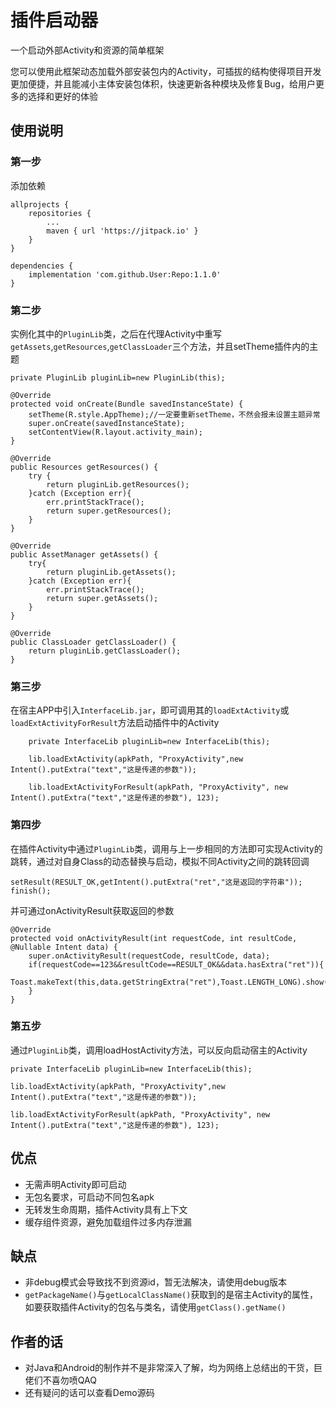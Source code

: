 # 插件启动器
一个启动外部Activity和资源的简单框架

您可以使用此框架动态加载外部安装包内的Activity，可插拔的结构使得项目开发更加便捷，并且能减小主体安装包体积，快速更新各种模块及修复Bug，给用户更多的选择和更好的体验

## 使用说明
### 第一步
添加依赖

    allprojects {
		repositories {
			...
			maven { url 'https://jitpack.io' }
		}
	}

	dependencies {
    	implementation 'com.github.User:Repo:1.1.0'
    }

### 第二步
实例化其中的`PluginLib`类，之后在代理Activity中重写`getAssets`,`getResources`,`getClassLoader`三个方法，并且setTheme插件内的主题

    private PluginLib pluginLib=new PluginLib(this);

    @Override
    protected void onCreate(Bundle savedInstanceState) {
        setTheme(R.style.AppTheme);//一定要重新setTheme，不然会报未设置主题异常
        super.onCreate(savedInstanceState);
        setContentView(R.layout.activity_main);
    }

    @Override
    public Resources getResources() {
        try {
            return pluginLib.getResources();
        }catch (Exception err){
            err.printStackTrace();
            return super.getResources();
        }
    }

    @Override
    public AssetManager getAssets() {
        try{
            return pluginLib.getAssets();
        }catch (Exception err){
            err.printStackTrace();
            return super.getAssets();
        }
    }

    @Override
    public ClassLoader getClassLoader() {
        return pluginLib.getClassLoader();
    }

### 第三步
在宿主APP中引入`InterfaceLib.jar`，即可调用其的`loadExtActivity`或`loadExtActivityForResult`方法启动插件中的Activity

        private InterfaceLib pluginLib=new InterfaceLib(this);
        
        lib.loadExtActivity(apkPath, "ProxyActivity",new Intent().putExtra("text","这是传递的参数"));
        
        lib.loadExtActivityForResult(apkPath, "ProxyActivity", new Intent().putExtra("text","这是传递的参数"), 123);

### 第四步
在插件Activity中通过`PluginLib`类，调用与上一步相同的方法即可实现Activity的跳转，通过对自身Class的动态替换与启动，模拟不同Activity之间的跳转回调

    setResult(RESULT_OK,getIntent().putExtra("ret","这是返回的字符串"));
    finish();

并可通过onActivityResult获取返回的参数

    @Override
    protected void onActivityResult(int requestCode, int resultCode, @Nullable Intent data) {
        super.onActivityResult(requestCode, resultCode, data);
        if(requestCode==123&&resultCode==RESULT_OK&&data.hasExtra("ret")){
            Toast.makeText(this,data.getStringExtra("ret"),Toast.LENGTH_LONG).show();
        }
    }

### 第五步
通过`PluginLib`类，调用loadHostActivity方法，可以反向启动宿主的Activity

    private InterfaceLib pluginLib=new InterfaceLib(this);

    lib.loadExtActivity(apkPath, "ProxyActivity",new Intent().putExtra("text","这是传递的参数"));

    lib.loadExtActivityForResult(apkPath, "ProxyActivity", new Intent().putExtra("text","这是传递的参数"), 123);

## 优点
* 无需声明Activity即可启动
* 无包名要求，可启动不同包名apk
* 无转发生命周期，插件Activity具有上下文
* 缓存组件资源，避免加载组件过多内存泄漏

## 缺点
* 非debug模式会导致找不到资源id，暂无法解决，请使用debug版本
* `getPackageName()`与`getLocalClassName()`获取到的是宿主Activity的属性，如要获取插件Activity的包名与类名，请使用`getClass().getName()`

## 作者的话
* 对Java和Android的制作并不是非常深入了解，均为网络上总结出的干货，巨佬们不喜勿喷QAQ
* 还有疑问的话可以查看Demo源码
